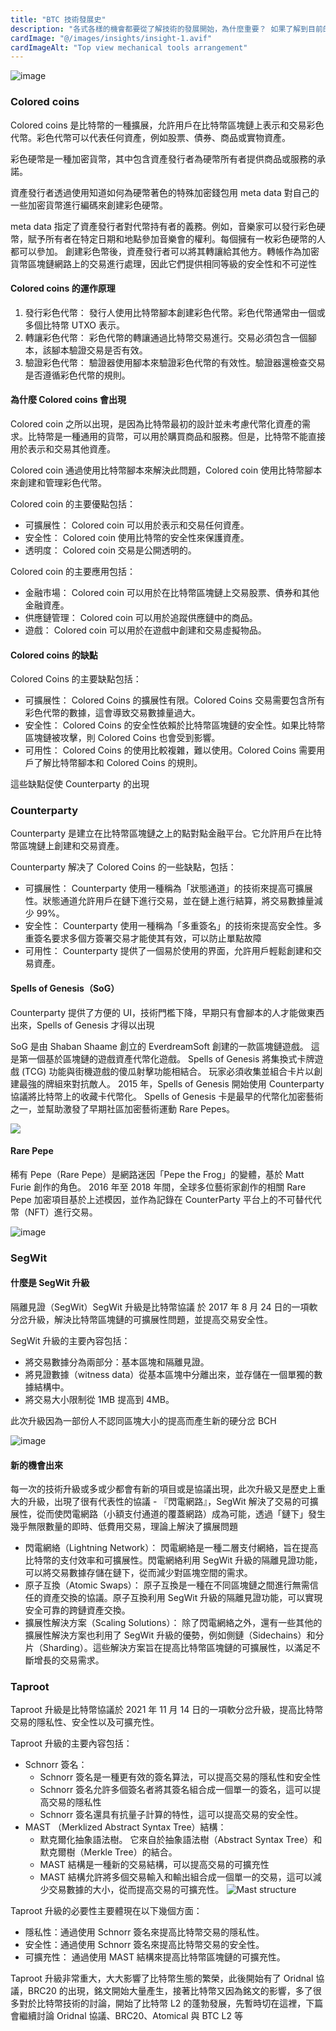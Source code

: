 ```yaml
---
title: "BTC 技術發展史"
description: "各式各樣的機會都要從了解技術的發展開始，為什麼重要？ 如果了解到目前的局限性和應用範圍，你就可以跟隨著行業的發展，不管是要創業還是要賺錢，機會都在技術發展的路圖裡面"
cardImage: "@/images/insights/insight-1.avif"
cardImageAlt: "Top view mechanical tools arrangement"
---
```


![image](https://hackmd.io/_uploads/S1JDH9pda.png)

### Colored coins

Colored coins 是比特幣的一種擴展，允許用戶在比特幣區塊鏈上表示和交易彩色代幣。彩色代幣可以代表任何資產，例如股票、債券、商品或實物資產。

彩色硬幣是一種加密貨幣，其中包含資產發行者為硬幣所有者提供商品或服務的承諾。

資產發行者透過使用知道如何為硬幣著色的特殊加密錢包用 meta data 對自己的一些加密貨幣進行編碼來創建彩色硬幣。 

meta data 指定了資產發行者對代幣持有者的義務。例如，音樂家可以發行彩色硬幣，賦予所有者在特定日期和地點參加音樂會的權利。每個擁有一枚彩色硬幣的人都可以參加。 創建彩色幣後，資產發行者可以將其轉讓給其他方。轉帳作為加密貨幣區塊鏈網路上的交易進行處理，因此它們提供相同等級的安全性和不可逆性

#### Colored coins 的運作原理

1. 發行彩色代幣： 發行人使用比特幣腳本創建彩色代幣。彩色代幣通常由一個或多個比特幣 UTXO 表示。
2. 轉讓彩色代幣： 彩色代幣的轉讓通過比特幣交易進行。交易必須包含一個腳本，該腳本驗證交易是否有效。
3. 驗證彩色代幣： 驗證器使用腳本來驗證彩色代幣的有效性。驗證器還檢查交易是否遵循彩色代幣的規則。

#### 為什麼 Colored coins 會出現
Colored coin 之所以出現，是因為比特幣最初的設計並未考慮代幣化資產的需求。比特幣是一種通用的貨幣，可以用於購買商品和服務。但是，比特幣不能直接用於表示和交易其他資產。

Colored coin 通過使用比特幣腳本來解決此問題，Colored coin 使用比特幣腳本來創建和管理彩色代幣。

Colored coin 的主要優點包括：
- 可擴展性： Colored coin 可以用於表示和交易任何資產。
- 安全性： Colored coin 使用比特幣的安全性來保護資產。
- 透明度： Colored coin 交易是公開透明的。

Colored coin 的主要應用包括：
- 金融市場： Colored coin 可以用於在比特幣區塊鏈上交易股票、債券和其他金融資產。
- 供應鏈管理： Colored coin 可以用於追蹤供應鏈中的商品。
- 遊戲： Colored coin 可以用於在遊戲中創建和交易虛擬物品。


#### Colored coins 的缺點

Colored Coins 的主要缺點包括：
- 可擴展性： Colored Coins 的擴展性有限。Colored Coins 交易需要包含所有彩色代幣的數據，這會導致交易數據量過大。
- 安全性： Colored Coins 的安全性依賴於比特幣區塊鏈的安全性。如果比特幣區塊鏈被攻擊，則 Colored Coins 也會受到影響。
- 可用性： Colored Coins 的使用比較複雜，難以使用。Colored Coins 需要用戶了解比特幣腳本和 Colored Coins 的規則。

這些缺點促使 Counterparty 的出現


### Counterparty

Counterparty 是建立在比特幣區塊鏈之上的點對點金融平台。它允許用戶在比特幣區塊鏈上創建和交易資產。

Counterparty 解决了 Colored Coins 的一些缺點，包括：
- 可擴展性： Counterparty 使用一種稱為「狀態通道」的技術來提高可擴展性。狀態通道允許用戶在鏈下進行交易，並在鏈上進行結算，將交易數據量減少 99%。
- 安全性： Counterparty 使用一種稱為「多重簽名」的技術來提高安全性。多重簽名要求多個方簽署交易才能使其有效，可以防止單點故障
- 可用性： Counterparty 提供了一個易於使用的界面，允許用戶輕鬆創建和交易資產。


#### Spells of Genesis（SoG）

Counterparty 提供了方便的 UI，技術門檻下降，早期只有會腳本的人才能做東西出來，Spells of Genesis 才得以出現

SoG 是由 Shaban Shaame 創立的 EverdreamSoft 創建的一款區塊鏈遊戲。 這是第一個基於區塊鏈的遊戲資產代幣化遊戲。 Spells of Genesis 將集換式卡牌遊戲 (TCG) 功能與街機遊戲的傻瓜射擊功能相結合。 玩家必須收集並組合卡片以創建最強的牌組來對抗敵人。 2015 年，Spells of Genesis 開始使用 Counterparty 協議將比特幣上的收藏卡代幣化。 Spells of Genesis 卡是最早的代幣化加密藝術之一，並幫助激發了早期社區加密藝術運動 Rare Pepes。



![](https://gamingonphone.com/wp-content/uploads/2022/04/Spells-of-Genesis-5th-anniversary.jpg)


#### Rare Pepe

稀有 Pepe（Rare Pepe）是網路迷因「Pepe the Frog」的變體，基於 Matt Furie 創作的角色。 2016 年至 2018 年間，全球多位藝術家創作的相關 Rare Pepe 加密項目基於上述模因，並作為記錄在 CounterParty 平台上的不可替代代幣（NFT）進行交易。

![image](https://encrypted-tbn0.gstatic.com/images?q=tbn:ANd9GcTe6P1miKZFwlQvEWBuQ1KEKe9Bz_Q2HVF0UGxRvoYDkw&s)

### SegWit

#### 什麼是 SegWit 升級

隔離見證（SegWit）SegWit 升級是比特幣協議 於 2017 年 8 月 24 日的一項軟分岔升級，解決比特幣區塊鏈的可擴展性問題，並提高交易安全性。

SegWit 升級的主要內容包括：
- 將交易數據分為兩部分：基本區塊和隔離見證。
- 將見證數據（witness data）從基本區塊中分離出來，並存儲在一個單獨的數據結構中。
- 將交易大小限制從 1MB 提高到 4MB。

此次升級因為一部份人不認同區塊大小的提高而產生新的硬分岔 BCH 

![image](https://hackmd.io/_uploads/r1UdB9p_6.png)

#### 新的機會出來

每一次的技術升級或多或少都會有新的項目或是協議出現，此次升級又是歷史上重大的升級，出現了很有代表性的協議 - 『閃電網路』，SegWit 解決了交易的可擴展性，從而使閃電網路（小額支付通道的覆蓋網路）成為可能，透過「鏈下」發生幾乎無限數量的即時、低費用交易，理論上解決了擴展問題

- 閃電網絡（Lightning Network）： 閃電網絡是一種二層支付網絡，旨在提高比特幣的支付效率和可擴展性。閃電網絡利用 SegWit 升級的隔離見證功能，可以將交易數據存儲在鏈下，從而減少對區塊空間的需求。
- 原子互換（Atomic Swaps）： 原子互換是一種在不同區塊鏈之間進行無需信任的資產交換的協議。原子互換利用 SegWit 升級的隔離見證功能，可以實現安全可靠的跨鏈資產交換。
- 擴展性解決方案（Scaling Solutions）： 除了閃電網絡之外，還有一些其他的擴展性解決方案也利用了 SegWit 升級的優勢，例如側鏈（Sidechains）和分片（Sharding）。這些解決方案旨在提高比特幣區塊鏈的可擴展性，以滿足不斷增長的交易需求。

### Taproot 
Taproot 升級是比特幣協議於 2021 年 11 月 14 日的一項軟分岔升級，提高比特幣交易的隱私性、安全性以及可擴充性。

Taproot 升級的主要內容包括：
- Schnorr 簽名： 
    - Schnorr 簽名是一種更有效的簽名算法，可以提高交易的隱私性和安全性
    - Schnorr 簽名允許多個簽名者將其簽名組合成一個單一的簽名，這可以提高交易的隱私性
    - Schnorr 簽名還具有抗量子計算的特性，這可以提高交易的安全性。
- MAST （Merklized Abstract Syntax Tree）結構：
    - 默克爾化抽象語法樹。 它來自於抽象語法樹（Abstract Syntax Tree）和默克爾樹（Merkle Tree）的結合。 
    - MAST 結構是一種新的交易結構，可以提高交易的可擴充性
    - MAST 結構允許將多個交易輸入和輸出組合成一個單一的交易，這可以減少交易數據的大小，從而提高交易的可擴充性。
![Mast structure](https://lh6.googleusercontent.com/2jNIH60YEMWnTDXFs4LEeMW0bVEz9Cf-xoxJyL5z17TiC4RYyTwHcaUkcxadXmG1dImbZy8bEP5byRZDLCiWw569RI7sZXmbH_Yim3egGBdmGXi2o7-lB0-hhqD_dQO0Jhfy82KI)

Taproot 升級的必要性主要體現在以下幾個方面：
- 隱私性：通過使用 Schnorr 簽名來提高比特幣交易的隱私性。
- 安全性：通過使用 Schnorr 簽名來提高比特幣交易的安全性。
- 可擴充性： 通過使用 MAST 結構來提高比特幣區塊鏈的可擴充性。



Taproot 升級非常重大，大大影響了比特幣生態的繁榮，此後開始有了 Oridnal 協議，BRC20 的出現，銘文開始大量產生，接著比特幣又因為銘文的影響，多了很多對於比特幣技術的討論，開始了比特幣 L2 的蓬勃發展，先暫時切在這裡，下篇會繼續討論 Oridnal 協議、BRC20、Atomical 與 BTC L2 等